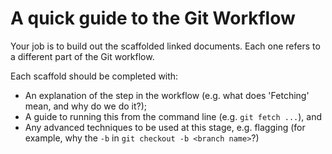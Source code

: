 # A quick guide to the Git Workflow

Your job is to build out the scaffolded linked documents. Each one refers to a different part of the Git workflow.

Each scaffold should be completed with:

- An explanation of the step in the workflow (e.g. what does 'Fetching' mean, and why do we do it?);
- A guide to running this from the command line (e.g. `git fetch ...`), and
- Any advanced techniques to be used at this stage, e.g. flagging (for example, why the `-b` in `git checkout -b <branch name>`?)

